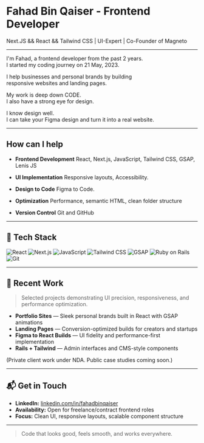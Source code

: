 # Fahad Bin Qaiser - Frontend Developer

Next.JS && React && Tailwind CSS | UI-Expert | Co-Founder of Magneto

---

I'm Fahad, a frontend developer from the past 2 years.  
I started my coding journey on 21 May, 2023.

I help businesses and personal brands by building  
responsive websites and landing pages.

My work is deep down CODE.  
I also have a strong eye for design.

I know design well.  
I can take your Figma design and turn it into a real website.

---

## How can I help

- **Frontend Development**
  React, Next.js, JavaScript, Tailwind CSS, GSAP, Lenis JS

- **UI Implementation**
  Responsive layouts, Accessibility.

- **Design to Code**
  Figma to Code.

- **Optimization**
  Performance, semantic HTML, clean folder structure

- **Version Control**
  Git and GitHub

---

## 🧰 Tech Stack

![React](https://img.shields.io/badge/-React-61DAFB?style=flat-square&logo=react&logoColor=black)
![Next.js](https://img.shields.io/badge/-Next.js-000000?style=flat-square&logo=next.js&logoColor=white)
![JavaScript](https://img.shields.io/badge/-JavaScript-F7DF1E?style=flat-square&logo=javascript&logoColor=black)
![Tailwind CSS](https://img.shields.io/badge/-TailwindCSS-38B2AC?style=flat-square&logo=tailwind-css&logoColor=white)
![GSAP](https://img.shields.io/badge/-GSAP-88CE02?style=flat-square&logo=greensock&logoColor=black)
![Ruby on Rails](https://img.shields.io/badge/-Rails-CC0000?style=flat-square&logo=rubyonrails&logoColor=white)
![Git](https://img.shields.io/badge/-Git-F05032?style=flat-square&logo=git&logoColor=white)

---

## 📌 Recent Work

> Selected projects demonstrating UI precision, responsiveness, and performance optimization.

- **Portfolio Sites** — Sleek personal brands built in React with GSAP animations
- **Landing Pages** — Conversion-optimized builds for creators and startups
- **Figma to React Builds** — UI fidelity and performance-first implementation
- **Rails + Tailwind** — Admin interfaces and CMS-style components

(Private client work under NDA. Public case studies coming soon.)

---

## 📬 Get in Touch

- **LinkedIn:** [linkedin.com/in/fahadbinqaiser](https://www.linkedin.com/in/fahadbinqaiser/)
- **Availability:** Open for freelance/contract frontend roles
- **Focus:** Clean UI, responsive layouts, scalable component structure

---

> Code that looks good, feels smooth, and works everywhere.
